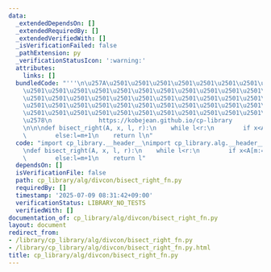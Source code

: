 ```yaml
---
data:
  _extendedDependsOn: []
  _extendedRequiredBy: []
  _extendedVerifiedWith: []
  _isVerificationFailed: false
  _pathExtension: py
  _verificationStatusIcon: ':warning:'
  attributes:
    links: []
  bundledCode: "'''\n\u257A\u2501\u2501\u2501\u2501\u2501\u2501\u2501\u2501\u2501\u2501\
    \u2501\u2501\u2501\u2501\u2501\u2501\u2501\u2501\u2501\u2501\u2501\u2501\u2501\
    \u2501\u2501\u2501\u2501\u2501\u2501\u2501\u2501\u2501\u2501\u2501\u2501\u2501\
    \u2501\u2501\u2501\u2501\u2501\u2501\u2501\u2501\u2501\u2501\u2501\u2501\u2501\
    \u2501\u2501\u2501\u2501\u2501\u2501\u2501\u2501\u2501\u2501\u2501\u2501\u2501\
    \u2578\n             https://kobejean.github.io/cp-library               \n'''\n\
    \n\n\ndef bisect_right(A, x, l, r):\n    while l<r:\n        if x<A[m:=(l+r)>>1]:r=m\n\
    \        else:l=m+1\n    return l\n"
  code: "import cp_library.__header__\nimport cp_library.alg.__header__\nimport cp_library.alg.divcon.__header__\n\
    \ndef bisect_right(A, x, l, r):\n    while l<r:\n        if x<A[m:=(l+r)>>1]:r=m\n\
    \        else:l=m+1\n    return l"
  dependsOn: []
  isVerificationFile: false
  path: cp_library/alg/divcon/bisect_right_fn.py
  requiredBy: []
  timestamp: '2025-07-09 08:31:42+09:00'
  verificationStatus: LIBRARY_NO_TESTS
  verifiedWith: []
documentation_of: cp_library/alg/divcon/bisect_right_fn.py
layout: document
redirect_from:
- /library/cp_library/alg/divcon/bisect_right_fn.py
- /library/cp_library/alg/divcon/bisect_right_fn.py.html
title: cp_library/alg/divcon/bisect_right_fn.py
---
```

